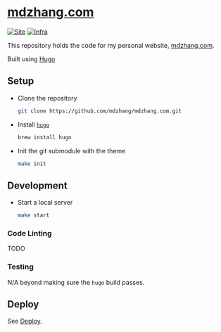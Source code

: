 # [mdzhang.com](http://mdzhang.com)

[![Site](https://github.com/mdzhang/mdzhang.com/actions/workflows/deploy.yml/badge.svg)](https://github.com/mdzhang/mdzhang.com/actions/workflows/deploy.yml) [![Infra](https://github.com/mdzhang/mdzhang.com/actions/workflows/terraform.yml/badge.svg)](https://github.com/mdzhang/mdzhang.com/actions/workflows/terraform.yml)


This repository holds the code for my personal website, [mdzhang.com](http://mdzhang.com).

Built using [Hugo](https://gohugo.io/)

## Setup

* Clone the repository
    ```sh
    git clone https://github.com/mdzhang/mdzhang.com.git
    ```

* Install [`hugo`](https://gohugo.io/)
    ```sh
    brew install hugo
    ```

* Init the git submodule with the theme
    ```sh
    make init
    ```

## Development

* Start a local server
    ```sh
    make start
    ```

### Code Linting

TODO

### Testing

N/A beyond making sure the `hugo` build passes.

## Deploy

See [Deploy](DEPLOY.md).
